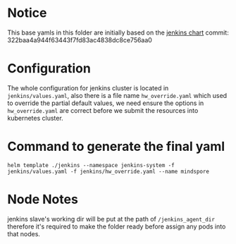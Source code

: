 # Notice
This base yamls in this folder are initially based on
the [jenkins chart](https://github.com/helm/charts/tree/master/stable/jenkins) 
commit: 322baa4a944f63443f7fd83ac4838dc8ce756aa0

# Configuration
The whole configuration for jenkins cluster is located in `jenkins/values.yaml`, also there is a file name `hw_override.yaml` which used to override the partial default values,
we need ensure the options in `hw_override.yaml` are correct before we submit the
resources into kubernetes cluster.


# Command to generate the final yaml
```$xslt
helm template ./jenkins --namespace jenkins-system -f jenkins/values.yaml -f jenkins/hw_override.yaml --name mindspore
```

# Node Notes
jenkins slave's working dir will be put at the path of `/jenkins_agent_dir` therefore it's required to make the folder ready
before assign any pods into that nodes.